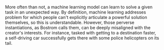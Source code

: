 More often than not, a machine learning model can learn to solve a given task in an unexpected way. By definition, machine learning addresses problem for which people can't explicitly articulate a powerful solution themselves, so this is understandable. However, those perverse instantiations, as Bostrom calls them, can be deeply misaligned with the creator's interests. For instance, tasked with getting to a destination faster, a self-driving car successfully gets there with some police helicopters on its tail. 